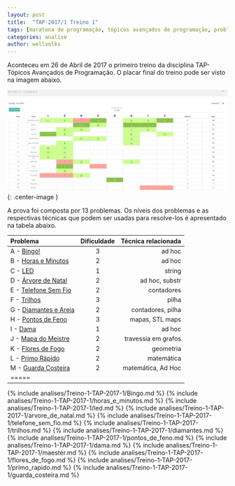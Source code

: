 ```yaml
---
layout: post
title:  "TAP-2017/1 Treino 1"
tags: [maratona de programação, tópicos avançados de programação, problemset, analise]
categories: analise
author: wellvolks
---
```


Aconteceu em 26 de Abril de 2017 o primeiro treino da disciplina TAP-Tópicos Avançados de Programação. O placar final do treino pode ser visto na imagem abaixo.

![Placar final do Treino-1 - TAP/2017-1](/_assets/images/Placar-Treino-2-Tap2017-2.jpg){: .center-image }


A prova foi composta por 13 problemas. Os níveis dos problemas e as respectivas técnicas que podem ser usadas para resolve-los é apresentado na tabela abaixo.

| Problema				                | Dificuldade	| Técnica relacionada	                                |
|:--------------------------------------|:-------------:|------------------------------------------------------:|
|A - <a href="#bingo">Bingo!</a> 		            | 3   	| ad hoc		                                        |
|B - <a href="#horas">Horas e Minutos</a>	                    | 2	    | ad hoc |
|C - <a href="#led">LED</a>				            | 1		    | string		                                        |
|D - <a href="#arvore">Árvore de Natal</a>		                    | 2	        | ad hoc, substr                              |
|E - <a href="#telefone">Telefone Sem Fio</a>			        | 2 		| contadores                        |
|F - <a href="#trilhos">Trilhos</a>			        | 3   | pilha                                   |
|G - <a href="#diamantes">Diamantes e Areia</a>	                            | 2         | contadores, pilha       |
|H - <a href="#pontos">Pontos de Feno</a>	                    | 3		| mapas, STL maps				                    |
|I - <a href="#dama">Dama</a>			                | 1		    | ad hoc				                         |
|J - <a href="#mapa">Mapa do Meistre</a>			                | 2		    | travessia em grafos					                         |
|K - <a href="#flores">Flores de Fogo</a>			                | 2		    | geometria					                         |
|L - <a href="#primo">Primo Rápido</a>	                | 2 		| matemática                    |
|M - <a href="#guarda">Guarda Costeira</a>   | 2 	    | matemática, Ad Hoc	                    |
|=====

<p>

</p>


{% include analises/Treino-1-TAP-2017-1/Bingo.md %}
{% include analises/Treino-1-TAP-2017-1/horas_e_minutos.md %}
{% include analises/Treino-1-TAP-2017-1/led.md %}
{% include analises/Treino-1-TAP-2017-1/arvore_de_natal.md %}
{% include analises/Treino-1-TAP-2017-1/telefone_sem_fio.md %}
{% include analises/Treino-1-TAP-2017-1/trilhos.md %}
{% include analises/Treino-1-TAP-2017-1/diamantes.md %}
{% include analises/Treino-1-TAP-2017-1/pontos_de_feno.md %}
{% include analises/Treino-1-TAP-2017-1/dama.md %}
{% include analises/Treino-1-TAP-2017-1/maester.md %}
{% include analises/Treino-1-TAP-2017-1/flores_de_fogo.md %}
{% include analises/Treino-1-TAP-2017-1/primo_rapido.md %}
{% include analises/Treino-1-TAP-2017-1/guarda_costeira.md %}


